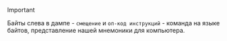 
> [!important] 
> Байты слева в дампе - `смещение` и `оп-код инструкций` - команда на языке байтов, представление нашей мнемоники для компьютера.

